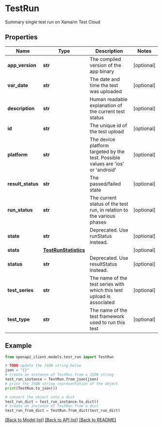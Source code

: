 # TestRun

Summary single test run on Xamarin Test Cloud

## Properties

Name | Type | Description | Notes
------------ | ------------- | ------------- | -------------
**app_version** | **str** | The compiled version of the app binary | [optional] 
**var_date** | **str** | The date and time the test was uploaded | [optional] 
**description** | **str** | Human readable explanation of the current test status | [optional] 
**id** | **str** | The unique id of the test upload | [optional] 
**platform** | **str** | The device platform targeted by the test. Possible values are &#39;ios&#39; or &#39;android&#39; | [optional] 
**result_status** | **str** | The passed/failed state | [optional] 
**run_status** | **str** | The current status of the test run, in relation to the various phases | [optional] 
**state** | **str** | Deprecated. Use runStatus instead. | [optional] 
**stats** | [**TestRunStatistics**](TestRunStatistics.md) |  | [optional] 
**status** | **str** | Deprecated. Use resultStatus instead. | [optional] 
**test_series** | **str** | The name of the test series with which this test upload is associated | [optional] 
**test_type** | **str** | The name of the test framework used to run this test | [optional] 

## Example

```python
from openapi_client.models.test_run import TestRun

# TODO update the JSON string below
json = "{}"
# create an instance of TestRun from a JSON string
test_run_instance = TestRun.from_json(json)
# print the JSON string representation of the object
print(TestRun.to_json())

# convert the object into a dict
test_run_dict = test_run_instance.to_dict()
# create an instance of TestRun from a dict
test_run_from_dict = TestRun.from_dict(test_run_dict)
```
[[Back to Model list]](../README.md#documentation-for-models) [[Back to API list]](../README.md#documentation-for-api-endpoints) [[Back to README]](../README.md)


